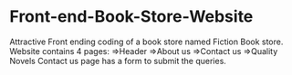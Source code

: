 # Front-end-Book-Store-Website
Attractive Front ending coding of a book store named Fiction Book store. Website contains 4 pages: =>Header =>About us =>Contact us =>Quality Novels Contact us page has a form to submit the queries.
